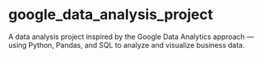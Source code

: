 # google_data_analysis_project
A data analysis project inspired by the Google Data Analytics approach — using Python, Pandas, and SQL to analyze and visualize business data.
